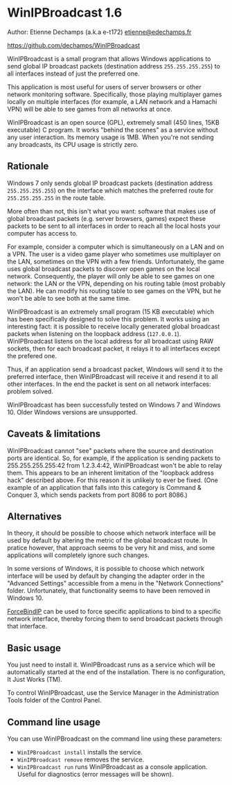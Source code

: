 WinIPBroadcast 1.6
==================

Author: Etienne Dechamps (a.k.a e-t172) <etienne@edechamps.fr>

https://github.com/dechamps/WinIPBroadcast

WinIPBroadcast is a small program that allows Windows applications to send global IP broadcast packets (destination address `255.255.255.255`) to all interfaces instead of just the preferred one.

This application is most useful for users of server browsers or other network monitoring software. Specifically, those playing multiplayer games locally on multiple interfaces (for example, a LAN network and a Hamachi VPN) will be able to see games from all networks at once.

WinIPBroadcast is an open source (GPL), extremely small (450 lines, 15KB executable) C program. It works "behind the scenes" as a service without any user interaction. Its memory usage is 1MB. When you're not sending any broadcasts, its CPU usage is strictly zero.

Rationale
---------

Windows 7 only sends global IP broadcast packets (destination address `255.255.255.255`) on the interface which matches the preferred route for `255.255.255.255` in the route table.

More often than not, this isn't what you want: software that makes use of global broadcast packets (e.g. server browsers, games) expect these packets to be sent to all interfaces in order to reach all the local hosts your computer has access to.

For example, consider a computer which is simultaneously on a LAN and on a VPN. The user is a video game player who sometimes use multiplayer on the LAN, sometimes on the VPN with a few friends. Unfortunately, the game uses global broadcast packets to discover open games on the local network. Consequently, the player will only be able to see games on one network: the LAN or the VPN, depending on his routing table (most probably the LAN). He can modify his routing table to see games on the VPN, but he won't be able to see both at the same time.

WinIPBroadcast is an extremely small program (15 KB executable) which has been specifically designed to solve this problem. It works using an interesting fact: it is possible to receive locally generated global broadcast packets when listening on the loopback address (`127.0.0.1`). WinIPBroadcast listens on the local address for all broadcast using RAW sockets, then for each broadcast packet, it relays it to all interfaces except the prefered one.

Thus, if an application send a broadcast packet, Windows will send it to the preferred interface, then WinIPBroadcast will receive it and resend it to all other interfaces. In the end the packet is sent on all network interfaces: problem solved.

WinIPBroadcast has been successfully tested on Windows 7 and Windows 10. Older Windows versions are unsupported.

Caveats & limitations
---------------------

WinIPBroadcast cannot "see" packets where the source and destination ports are identical. So, for example, if the application is sending packets to 255.255.255.255:42 from 1.2.3.4:42, WinIPBroadcast won't be able to relay them. This appears to be an inherent limitation of the "loopback address hack" described above. For this reason it is unlikely to ever be fixed. (One example of an application that falls into this category is Command & Conquer 3, which sends packets from port 8086 to port 8086.)

Alternatives
------------

In theory, it should be possible to choose which network interface will be used by default by altering the metric of the global broadcast route. In pratice however, that approach seems to be very hit and miss, and some applications will completely ignore such changes.

In some versions of Windows, it is possible to choose which network interface will be used by default by changing the adapter order in the "Advanced Settings" accessible from a menu in the "Network Connections" folder. Unfortunately, that functionality seems to have been removed in Windows 10.

[ForceBindIP][ForceBindIP] can be used to force specific applications to bind to a specific network interface, thereby forcing them to send broadcast packets through that interface.

[ForceBindIP]: https://r1ch.net/projects/forcebindip

Basic usage
-----------

You just need to install it. WinIPBroadcast runs as a service which will be automatically started at the end of the installation. There is no configuration, It Just Works (TM).

To control WinIPBroadcast, use the Service Manager in the Administration Tools folder of the Control Panel.

Command line usage
------------------

You can use WinIPBroadcast on the command line using these parameters:

* `WinIPBroadcast install` installs the service.
* `WinIPBroadcast remove` removes the service.
* `WinIPBroadcast run` runs WinIPBroadcast as a console application. Useful for diagnostics (error messages will be shown).

